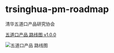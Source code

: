 # trsinghua-pm-roadmap

清华五道口产品研究协会

[五道口产品 路线图 v1.0.0](/role-based/product-tsinghua/product-tsinghua(v1.0.0).pdf)

![五道口产品 路线图](/role-based/product-tsinghua/product-tsinghua(v1.0.0).png)
